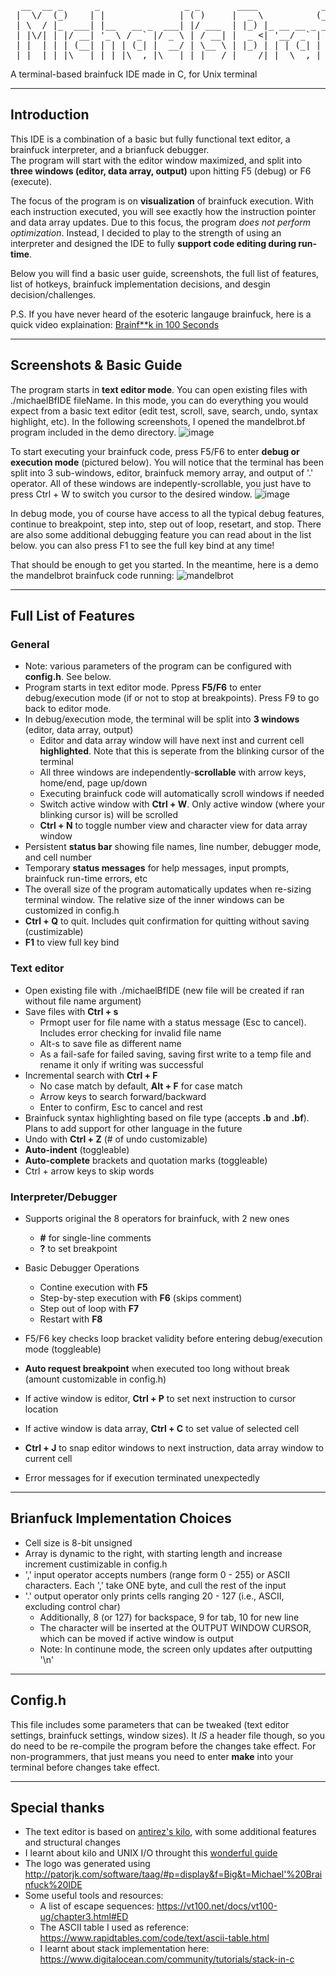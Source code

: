 <pre>
  __  __ _      _                _ _       ____            _        __            _      _____ _____  ______ 
 |  \/  (_)    | |              | ( )     |  _ \          (_)      / _|          | |    |_   _|  __ \|  ____|
 | \  / |_  ___| |__   __ _  ___| |/ ___  | |_) |_ __ __ _ _ _ __ | |_ _   _  ___| | __   | | | |  | | |__   
 | |\/| | |/ __| '_ \ / _` |/ _ \ | / __| |  _ <| '__/ _` | | '_ \|  _| | | |/ __| |/ /   | | | |  | |  __|  
 | |  | | | (__| | | | (_| |  __/ | \__ \ | |_) | | | (_| | | | | | | | |_| | (__|   <   _| |_| |__| | |____ 
 |_|  |_|_|\___|_| |_|\__,_|\___|_| |___/ |____/|_|  \__,_|_|_| |_|_|  \__,_|\___|_|\_\ |_____|_____/|______| (v1.0)
</pre>                                                                                                        
                                                                                                         

A terminal-based brainfuck IDE made in C, for Unix terminal

-----------------------------------------------------------------------------------------------------------------------------------------------------------------------
## Introduction

This IDE is a combination of a basic but fully functional text editor, a brainfuck interpreter, and a brianfuck debugger.\
The program will start with the editor window maximized, and split into **three windows (editor, data array, output)** upon hitting F5 (debug) or F6 (execute). 

The focus of the program is on **visualization** of brainfuck execution. With each instruction executed, you will see exactly how the instruction pointer and data array updates. 
Due to this focus, the program *does not perform optimization*. Instead, I decided to play to the strength of using an interpreter and designed the IDE to fully **support code editing during run-time**. 

Below you will find a basic user guide, screenshots, the full list of features, list of hotkeys, brainfuck implementation decisions, and desgin decision/challenges. 

P.S. If you have never heard of the esoteric langauge brainfuck, here is a quick video explaination: [Brainf**k in 100 Seconds](https://www.youtube.com/watch?v=hdHjjBS4cs8)

-----------------------------------------------------------------------------------------------------------------------------------------------------------
## Screenshots & Basic Guide

The program starts in **text editor mode**. You can open existing files with ./michaelBfIDE fileName. In this mode, you can do everything you would expect from a basic text editor (edit test, scroll, save, search, undo, syntax highlight, etc).
In the following screenshots, I opened the mandelbrot.bf program included in the demo directory. ![image](https://user-images.githubusercontent.com/105987119/194977384-9dec9d04-6cb0-4c83-9174-7e005909da02.png)

To start executing your brainfuck code, press F5/F6 to enter **debug or execution mode** (pictured below). You will notice that the terminal has been split into 3 sub-windows, editor, brainfuck memory array, and output of '.' operator. All of these windows are indepently-scrollable, you just have to press Ctrl + W to switch you cursor to the desired window. 
![image](https://user-images.githubusercontent.com/105987119/194977798-410d1ea5-4ea7-4666-9922-4a8b2af63551.png)

In debug mode, you of course have access to all the typical debug features, continue to breakpoint, step into, step out of loop, resetart, and stop. There are also some additional debugging feature you can read about in the list below. you can also press F1 to see the full key bind at any time!

That should be enough to get you started. In the meantime, here is a demo the mandelbrot brainfuck code running:
![mandelbrot](https://user-images.githubusercontent.com/105987119/194978166-b12b6527-0a15-484c-b13f-31257fa6d3c1.png)

  
-----------------------------------------------------------------------------------------------------------------------------------------------------------------------
## Full List of Features

### General
- Note: various parameters of the program can be configured with **config.h**. See below.
- Program starts in text editor mode. Ppress **F5/F6** to enter debug/execution mode (if or not to stop at breakpoints). Press F9 to go back to editor mode.
- In debug/execution mode, the terminal will be split into **3 windows** (editor, data array, output)
	- Editor and data array window will have next inst and current cell **highlighted**. Note that this is seperate from the blinking cursor of the terminal
	- All three windows are independently-**scrollable** with arrow keys, home/end, page up/down
	- Executing brainfuck code will automatically scroll windows if needed
	- Switch active window with **Ctrl + W**. Only active window (where your blinking cursor is) will be scrolled
	- **Ctrl + N** to toggle number view and character view for data array window
- Persistent **status bar** showing file names, line number, debugger mode, and cell number
- Temporary **status messages** for help messages, input prompts, brainfuck run-time errors, etc
- The overall size of the program automatically updates when re-sizing terminal window. The relative size of the inner windows can be customized in config.h
- **Ctrl + Q** to quit. Includes quit confirmation for quitting without saving (custimizable)
- **F1** to view full key bind 

### Text editor
- Open existing file with ./michaelBfIDE <fiel name> (new file will be created if ran without file name argument)
- Save files with **Ctrl + s**
	- Prmopt user for file name with a status message (Esc to cancel). Includes error checking for invalid file name
	- Alt-s to save file as different name
	- As a fail-safe for failed saving, saving first write to a temp file and rename it only if writing was successful
- Incremental search with **Ctrl + F**
	- No case match by default, **Alt + F** for case match
	- Arrow keys to search forward/backward
	- Enter to confirm, Esc to cancel and rest
- Brainfuck syntax highlighting based on file type (accepts **.b** and **.bf**). Plans to add support for other language in the future
- Undo with **Ctrl + Z** (# of undo customizable)
- **Auto-indent** (toggleable)
- **Auto-complete** brackets and quotation marks (toggleable)
- Ctrl + arrow keys to skip words

### Interpreter/Debugger
- Supports original the 8 operators for brainfuck, with 2 new ones
	- **\#** for single-line comments
	- **?** to set breakpoint

- Basic Debugger Operations
	- Contine execution with **F5**
	- Step-by-step execution with **F6** (skips comment)
	- Step out of loop with **F7**
	- Restart with **F8**

- F5/F6 key checks loop bracket validity before entering debug/execution mode (toggleable)
- **Auto request breakpoint** when executed too long without break (amount customizable in config.h) 
- If active window is editor, **Ctrl + P** to set next instruction to cursor location
- If active window is data array, **Ctrl + C** to set value of selected cell
- **Ctrl + J** to snap editor windows to next instruction, data array window to current cell
- Error messages for if execution terminated unexpectedly

-----------------------------------------------------------------------------------------------------------------------------------------------------------------------
## Brianfuck Implementation Choices

- Cell size is 8-bit unsigned
- Array is dynamic to the right, with starting length and increase increment custimizable in config.h
- ',' input operator accepts numbers (range form 0 - 255) or ASCII characters. Each ',' take ONE byte, and cull the rest of the input
- '.' output operator only prints cells ranging 20 - 127 (i.e., ASCII, excluding control char)
	- Additionally, 8 (or 127) for backspace, 9 for tab, 10 for new line
	- The character will be inserted at the OUTPUT WINDOW CURSOR, which can be moved if active window is output
	- Note: In continune mode, the screen only updates after outputting '\n'

-----------------------------------------------------------------------------------------------------------------------------------------------------------
## Config.h

This file includes some parameters that can be tweaked (text editor settings, brainfuck settings, window sizes).
It *IS* a header file though, so you do need to be re-compile the program before the changes take effect.
For non-programmers, that just means you need to enter **make** into your terminal before changes take effect.
 
-----------------------------------------------------------------------------------------------------------------------------------------------------------------------
## Special thanks

- The text editor is based on [antirez's kilo](http://antirez.com/news/108), with some additional features and structural changes
- I learnt about kilo and UNIX I/O throught this [wonderful guide](https://viewsourcecode.org/snaptoken/kilo/index.html)
- The logo was generated using http://patorjk.com/software/taag/#p=display&f=Big&t=Michael'%20Brainfuck%20IDE
- Some useful tools and resources:
    - A list of escape sequences: https://vt100.net/docs/vt100-ug/chapter3.html#ED
    - The ASCII table I used as reference: https://www.rapidtables.com/code/text/ascii-table.html
    - I learnt about stack implementation here: https://www.digitalocean.com/community/tutorials/stack-in-c
   
